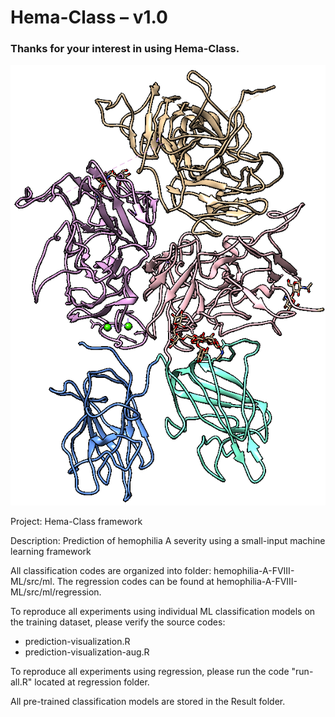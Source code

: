 # Hema-Class – v1.0

### Thanks for your interest in using Hema-Class.

![](images/protein.png)

Project: Hema-Class framework

Description: Prediction of hemophilia A severity using a small-input machine learning framework

All classification codes are organized into folder: hemophilia-A-FVIII-ML/src/ml.
The regression codes can be found at hemophilia-A-FVIII-ML/src/ml/regression.

To reproduce all experiments using individual ML classification models on the training dataset, please verify the source codes: 
- prediction-visualization.R
- prediction-visualization-aug.R

To reproduce all experiments using regression, please run the code "run-all.R" located at regression folder.

All pre-trained classification models are stored in the Result folder.
